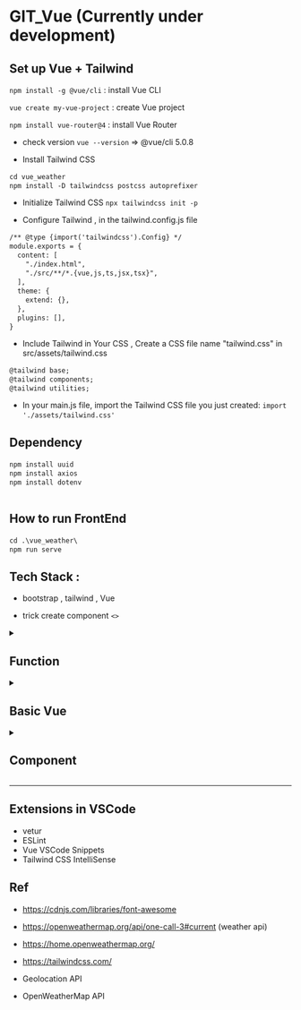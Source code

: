 # GIT_Vue (Currently under development)
 






## Set up Vue + Tailwind

```npm install -g @vue/cli``` : install Vue CLI

```vue create my-vue-project``` : create Vue project

```npm install vue-router@4``` : install Vue Router

- check version
```vue --version``` => @vue/cli 5.0.8

- Install Tailwind CSS
```
cd vue_weather
npm install -D tailwindcss postcss autoprefixer
```

- Initialize Tailwind CSS
```npx tailwindcss init -p```

- Configure Tailwind , in the tailwind.config.js file
```
/** @type {import('tailwindcss').Config} */
module.exports = {
  content: [
    "./index.html",
    "./src/**/*.{vue,js,ts,jsx,tsx}",
  ],
  theme: {
    extend: {},
  },
  plugins: [],
}
```

- Include Tailwind in Your CSS , Create a CSS file name "tailwind.css" in src/assets/tailwind.css
```
@tailwind base;
@tailwind components;
@tailwind utilities;
```

- In your main.js file, import the Tailwind CSS file you just created:
```import './assets/tailwind.css'```


## Dependency
```
npm install uuid
npm install axios
npm install dotenv


```



## How to run FrontEnd
```
cd .\vue_weather\
npm run serve
```

## Tech Stack :
- bootstrap , tailwind , Vue



- trick create component
```<>```

<details>
<summary><h2>Function</h2></summary>


- แสดงสภาพอากาศปัจจุบัน: แสดงอุณหภูมิ, ความชื้น, ความเร็วลม, และสภาพอากาศปัจจุบัน (เช่น แดด, ฝน, เมฆ)
- หาตำแหน่งปัจจุบัน
- ค้นหาสภาพอากาศตามตำแหน่งที่ตั้ง
- เลือกหน่วยอุณหภูมิ: ผู้ใช้สามารถเลือกหน่วยอุณหภูมิเป็นเซลเซียส (°C) หรือฟาเรนไฮต์ (°F)
- แสดงสภาพอากาศตามตำแหน่งปัจจุบัน: ใช้ Geolocation API เพื่อดึงสภาพอากาศปัจจุบันตามตำแหน่งที่ตั้งของผู้ใช้
- แสดงข้อมูลสภาพอากาศตามเวลา: แสดงสภาพอากาศรายชั่วโมงสำหรับวันปัจจุบัน
- 
- คำนวณค่าดัชนี UV , แสดงกราฟอุณหภูมิ , แสดงคุณภาพอากาศ
</details>



<details>
<summary><h2>Basic Vue</h2></summary>

- วิธีผูก attribute เข้ากับ data ใช้ v-bind โดยย่อด้วยการใส่แค่ colon(:)
```JS
<img v-bind:src="picture" :width="width"/>
<a :href="social">Social</a>
data(){
    return{
        picture:"https://encrypted-tbn0.gstatic.com/images?q",
        width:120,
        social:https://www.google.com
    }}
```

- V-if , V-show , Computed , Watchers
v-if: Create or completely remove elements from the DOM.
v-show: Just hide or show elements using CSS (display: none)
```JS
<p> {{ animals[0] }} and {{ general.gender }} </p>
// V-if
<p v-if="animals.length === 0">There are no animals at all.</p>
<div v-else>
    {/* Array */}
    <ul>
        <li v-for="(animal, index) in animals" :key="index">{{ animal }}</li>
    </ul>
    {/* Object */}
    <ul>
        <li v-for="(item, key) in general" :key="key"> {{ key }} - {{ item }} </li>
    </ul>

    {/* Onclick */}
    <button @click="toggleVisible">{{ isVisible ? "hide" : "show" }} detail</button>
    {/* V-show */}
    <p v-show="isVisible">Detail 🧐</p>
</div>

{/* Computed */}
<h1>Computed : {{ getIncome }} </h1>
<h1>Computed : {{ getDepartMent }} </h1> 

    data(){
        return{
            animals:["dog", "cat", "panda"],
            general:{gender"girl" , age:"12", status:false},
            isVisible:false,
            salary:1000
        }},
    methods:{
        toggleVisible(){
            this.isVisible = !this.isVisible;
    }},
    computed:{ // watcher = track change , computed = store the result of change  
        getIncome() {
            return ${this.salary} * 12;
        },
        getDepartMent(){
            return this.salary >= 30000 ? "Wow" : "Fight"; // It is not recommended to insert this condition into a template. Most will be put in computed.
            // Templates are not popular for writing logic.
        }
    },
    watch:{
        salary(value){
            if(value > 50000){
                alert("yay u did it");
                setTimeout(()=>{
                    this.salary = 20000
                },2000) // delay 2 seconds to reset salary.
            }
        }
    },
    
    
```

- Pattern
```JS
<template>
  <section>
    <h1>Hello world</h1>
    <h1>{{ text }}</h1>
    <h1>{{ getText() }}</h1>
  </section>
</template>
<script>
export default {
  name: 'App',
  data(){
    return{
      text:"hello world",
    }
  },
  methods:{
    getText(){
      return this.text + "!!!"
    }
  }
}
</script>
<style></style>
```


- Form & Ref 
```JS
<form @submit="submitForm">
    <label>ป้อนชื่อเล่น : </label>
    <input type="text" v-on:input="setNickName" ref="nicknameEl" />
    <button type="submit">บันทึก</button>
</form>
methods:{
    submit(e){
        e.preventDefault(); // => Prevent reset of form fields , But it can be shortened by deleting this line and adding it directly to the form 
        // <form @submit.prevent="submitForm">
        alert("Hello")
        this.nickname = this.$refs.nicknameEl.value;
    },
    setNickName(event){
        console.log(event.target.value);
    }
}
```


- Event Modifier : Check what type of event it is ex. right-click, left-click, or press a key.
```JS
<button @click.right="increment">Right mouse click</button>
<button @click.middle="increment">Click the mouse in the middle.</button>
<button @click.ctrl="increment">Click Ctrl together with left mouse click.</button>
```


- Style scope : If u don't want to use style together in every component. maybe u use style together(not use scope) in App.vue
```JS
<style scoped></style>
<img src="./img_Git/image7.png" height="150" width="45%" />
```

- Transition : https://vuejs.org/guide/built-ins/transition
```JS
<transition name="fade" >
</transition>
<style>
    .fade-enter-from{
        opacity:0;
    }
    .fade-enter-active{
        transition: all 0.5s linear;
    }
</style>

```


</details>





<details>
<summary><h2>Component</h2></summary>

- import and use component
```JS
<template>
    <ListData />
</template>
<script>  
import ListData from "./componenst/HelloWorld.vue";
export default {
  name: 'App',
  components:{
    ListData // import component
  }
}
</script> 
```

- tranfer data 
```JS
Parent : <Person animal="cat" />
Children :
<script>
    export default {
        name: "Person",
        data(){ return { }},
        props:["animal"] // Can be used in template as this --> <h1> {{ animal }} </h1>
    }
</script>
```

- Dynamic props
```JS
Parent : 
<ListData :employees="employeesWantToTranfer" />  // want to tranfer data but it must write "", so there must be bind (:) in front of the props
<script>
    export default {
        name: "Person",
        data(){ return {
            employeesWantToTranfer:[
                {name:"name", salaray:2000}
            ]
        }},
    }
</script>
// => in ListData
<template>
    <Person 
        v-for="(item, index) in employees"
        :key="index"
        :name="item.name"
        :salary="item.salary"
    />
</template>
props:["employees"] 
```


- Props validation
```JS
<script>
    export default {
        name: "Person",
        data(){ return { }},
        props:{
            name:{
                type:String,
                required:true,
            },
            salary:{
                type:Number,
                default:0 // If there is no salary , set the default value as zero
            }
        } 
    }
</script>
```

- Custom Event : Send information from Children to Parent. Children can't talk each other so it must to send event to Parent
```JS
<button @click="showDescription(id)">see Detail</button>
methods:{
    showDescription(id){
        this.$emit("show", id); // send event name show to Parent , cuz u can name the event therefore being called Custom event 
    }
}

Parent :
<Person @show="doSomething" />
methods:{
    doSomething(id){
        console.log("Child ID : ", id);
    }
}

```

- Slot : Different content will be in slot but image in Card will be same
<div align="center">
    <img src="./img_Git/image1.png" height="300" width="50%"/>
</div>
<div align="center">
    <img src="./img_Git/image2.png" height="150" width="35%" />
    <img src="./img_Git/image3.png" height="160" width="55%" />
</div>
1.) use card cover content That will change each data
<div align="center">
    <img src="./img_Git/image4.png" height="260" width="50%" />
</div>

2.) slot name
<div align="center">
    <img src="./img_Git/image5.png" height="150" width="45%" />
    <img src="./img_Git/image6.png" height="200" width="45%" />
</div>

- V-Model Form
```JS
<form>
    <div class="form-control">
        <label for="emp-name"> name </label>
        <input type="text" v-model.trim="employee.name" />
        {/* v-model.trim = Its function is to cut out whitespace that is in front and behind the values ​​entered into the input field. */}
    </div>
    {{JSON.stringify(employee)}}  {/* this line is for debugging to view employee in data */}
</form>

data(){
    return{
        employee:{
            name:"cat",
        }
    }
}

```



</details>


---


## Extensions in VSCode
- vetur
- ESLint
- Vue VSCode Snippets
- Tailwind CSS IntelliSense


## Ref

- https://cdnjs.com/libraries/font-awesome
- https://openweathermap.org/api/one-call-3#current (weather api)
- https://home.openweathermap.org/
- https://tailwindcss.com/





- Geolocation API
- OpenWeatherMap API